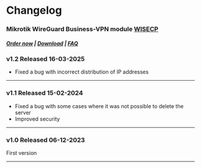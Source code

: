 # Changelog

### Mikrotik WireGuard Business-VPN module **[WISECP](https://puqcloud.com/link.php?id=78)** 

##### [Order now](https://puqcloud.com/index.php?rp=/store/wisecp-module-mikrotik-wireguard-business-vpn) | [Download](https://download.puqcloud.com/WISECP/Product/PUQ_WISECP-Mikrotik-WireGuard-Business-VPN/) | [FAQ](https://faq.puqcloud.com/)

### v1.2 Released 16-03-2025

 - Fixed a bug with incorrect distribution of IP addresses

- - - - -

### v1.1 Released 15-02-2024

- Fixed a bug with some cases where it was not possible to delete the server
- Improved security

- - - - -

### v1.0 Released 06-12-2023
 
First version

- - - - -

